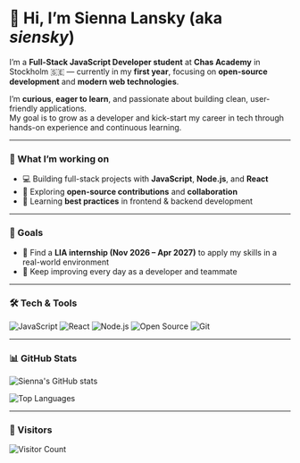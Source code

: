 # 👋 Hi, I’m Sienna Lansky (aka *siensky*)

I’m a **Full-Stack JavaScript Developer student** at **Chas Academy** in Stockholm 🇸🇪 — currently in my **first year**, focusing on **open-source development** and **modern web technologies**.

I’m **curious**, **eager to learn**, and passionate about building clean, user-friendly applications.  
My goal is to grow as a developer and kick-start my career in tech through hands-on experience and continuous learning.

---

### 🌱 What I’m working on
- 💻 Building full-stack projects with **JavaScript**, **Node.js**, and **React**
- 🧩 Exploring **open-source contributions** and **collaboration**
- 🎨 Learning **best practices** in frontend & backend development

---

### 🎯 Goals
- 🚀 Find a **LIA internship (Nov 2026 – Apr 2027)** to apply my skills in a real-world environment  
- 🌟 Keep improving every day as a developer and teammate

---

### 🛠️ Tech & Tools
![JavaScript](https://img.shields.io/badge/Code-JavaScript-yellow?logo=javascript)
![React](https://img.shields.io/badge/Frontend-React-61DAFB?logo=react)
![Node.js](https://img.shields.io/badge/Backend-Node.js-339933?logo=node.js)
![Open Source](https://img.shields.io/badge/Focus-Open%20Source-blue?logo=github)
![Git](https://img.shields.io/badge/Version%20Control-Git-F05032?logo=git&logoColor=fff)

---

### 📊 GitHub Stats

![Sienna's GitHub stats](https://github-readme-stats.vercel.app/api?username=siensky&show_icons=true&theme=solarized-light)  

![Top Languages](https://github-readme-stats.vercel.app/api/top-langs/?username=siensky&layout=compact&theme=solarized-light)

---

### 👀 Visitors
![Visitor Count](https://komarev.com/ghpvc/?username=siensky&style=flat-square&color=blue)
